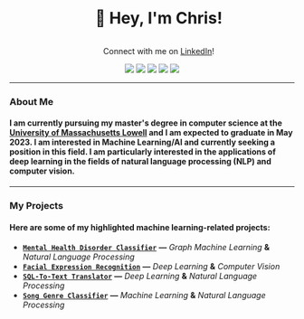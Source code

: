 <div id="user-content-toc">
  <ul>
    <summary align="center">
      <h1 style="display: inline-block;">
        👋 Hey, I'm Chris!
      </h1>
    </summary>
  <p align="center">
    Connect with me on <a href="https://www.linkedin.com/in/christopherlewis10/">LinkedIn</a>!
  </p>
  </ul>
</div>

<p float="left" align="middle">
  <a href="https://www.python.org/"><img src="https://img.shields.io/badge/Python-FFD43B?style=for-the-badge&logo=python&logoColor=blue"/></a>
  <a href="https://pytorch.org/"><img src="https://img.shields.io/badge/PyTorch-EE4C2C?style=for-the-badge&logo=pytorch&logoColor=white"/></a>
  <a href="https://numpy.org/"><img src="https://img.shields.io/badge/Numpy-777BB4?style=for-the-badge&logo=numpy&logoColor=white"/></a>
  <a href="https://pandas.pydata.org/"><img src="https://img.shields.io/badge/Pandas-2C2D72?style=for-the-badge&logo=pandas&logoColor=white"/></a>
  <a href="https://wandb.ai/site"><img src="https://img.shields.io/badge/Weights_&_Biases-FFBE00?style=for-the-badge&logo=WeightsAndBiases&logoColor=white"/></a>
</p>

---

### About Me

#### I am currently pursuing my master's degree in computer science at the [University of Massachusetts Lowell](https://www.uml.edu/) and I am expected to graduate in May 2023. I am interested in Machine Learning/AI and currently seeking a position in this field. I am particularly interested in the applications of deep learning in the fields of natural language processing (NLP) and computer vision.

---

### My Projects

#### Here are some of my highlighted machine learning-related projects:

  - [**`Mental Health Disorder Classifier`**](https://github.com/lewisc4/Mental-Health-Disorder-Classifier) **—** *Graph Machine Learning* **&** *Natural Language Processing*  
  - [**`Facial Expression Recognition`**](https://github.com/lewisc4/Emotion-Detection) **—** *Deep Learning* **&** *Computer Vision*
  - [**`SQL-To-Text Translator`**](https://github.com/lewisc4/SQL-To-Text) **—** *Deep Learning* **&** *Natural Language Processing*
  - [**`Song Genre Classifier`**](https://github.com/lewisc4/Song-Genre-Predictor) **—** *Machine Learning* **&** *Natural Language Processing*

<!--
---
### My Coursework
 
#### Here are the graduate-level machine learning-related courses I've taken:

  - [**`Machine Learning`**](https://www.uml.edu/catalog/courses/comp/5450)
  - [**`Deep Learning`**](https://www.uml.edu/catalog/courses/COMP/5530.aspx)
  - [**`Natural Language Processing`**](https://www.uml.edu/catalog/courses/COMP/5420.aspx)
  - [**`Graph Machine Learning`**](https://www.uml.edu/catalog/courses/COMP/5455.aspx)
  - [**`Reinforcement Learning`**](https://www.uml.edu/catalog/courses/COMP/5435.aspx)
  - [**`Computing for Health and Medicine`**](https://www.uml.edu/catalog/courses/COMP/5300.aspx)
  - [**`Social Computing`**](https://www.uml.edu/catalog/courses/COMP/5415.aspx)
-->
